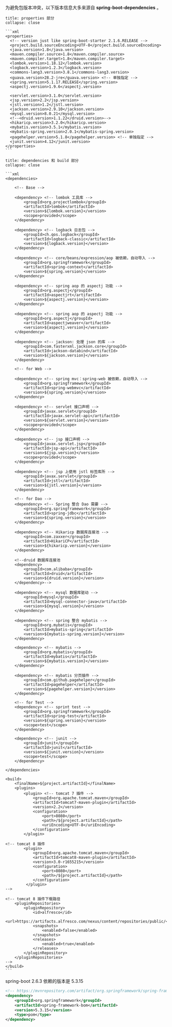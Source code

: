 
为避免包版本冲突，以下版本信息大多来源自 **spring-boot-dependencies** 。

````ad-note
title: properties 部分
collapse: close

```xml
<properties>
  <!-- version just like spring-boot-starter 2.1.6.RELEASE -->
  <project.build.sourceEncoding>UTF-8</project.build.sourceEncoding>
  <java.version>1.8</java.version>
  <maven.compiler.source>1.8</maven.compiler.source>
  <maven.compiler.target>1.8</maven.compiler.target>
  <lombok.version>1.18.12</lombok.version>
  <logback.version>1.2.3</logback.version>
  <commons-lang3.version>3.8.1</commons-lang3.version>
  <guava.version>28.2-jre</guava.version> <!-- 单独指定 -->
  <spring.version>5.1.17.RELEASE</spring.version>
  <aspectj.version>1.9.6</aspectj.version>
 
  <servlet.version>3.1.0</servlet.version>
  <jsp.version>2.2</jsp.version>
  <jstl.version>1.2</jstl.version>
  <jackson.version>2.9.10</jackson.version>
  <mysql.version>8.0.21</mysql.version>
  <!--<druid.version>1.1.22</druid.version>-->
  <hikaricp.version>3.2.0</hikaricp.version>
  <mybatis.version>3.5.1</mybatis.version>
  <mybatis-spring.version>2.0.1</mybatis-spring.version>
  <pagehelper.version>5.1.8</pagehelper.version> <!-- 单独指定 -->
  <junit.version>4.12</junit.version>
</properties>
```
````

````ad-summary
title: dependencies 和 build 部分
collapse: close

```xml
<dependencies>

    <!-- Base -->

    <dependency> <!-- lombok 工具库 -->
        <groupId>org.projectlombok</groupId>
        <artifactId>lombok</artifactId>
        <version>${lombok.version}</version>
        <scope>provided</scope>
    </dependency>

    <dependency> <!-- logback 日志包 -->
        <groupId>ch.qos.logback</groupId>
        <artifactId>logback-classic</artifactId>
        <version>${logback.version}</version>
    </dependency>

    <dependency> <!-- core/beans/expression/aop 被依赖，自动导入 -->
        <groupId>org.springframework</groupId>
        <artifactId>spring-context</artifactId>
        <version>${spring.version}</version>
    </dependency>

    <dependency> <!-- spring aop 的 aspectj 功能 -->
        <groupId>org.aspectj</groupId>
        <artifactId>aspectjrt</artifactId>          
        <version>${aspectj.version}</version>
    </dependency>

    <dependency> <!-- spring aop 的 aspectj 功能 -->
        <groupId>org.aspectj</groupId>
        <artifactId>aspectjweaver</artifactId>      
        <version>${aspectj.version}</version>
    </dependency>

    <dependency> <!-- jackson: 处理 json 的库 -->
        <groupId>com.fasterxml.jackson.core</groupId>
        <artifactId>jackson-databind</artifactId>   
        <version>${jackson.version}</version>
    </dependency>

    <!-- for Web -->
    
    <dependency> <!-- spring mvc：spring-web 被依赖，自动导入 -->
        <groupId>org.springframework</groupId>
        <artifactId>spring-webmvc</artifactId> 
        <version>${spring.version}</version>
    </dependency>

    <dependency> <!-- servlet 接口声明 -->
        <groupId>javax.servlet</groupId>
        <artifactId>javax.servlet-api</artifactId>  
        <version>${servlet.version}</version>
        <scope>provided</scope>
    </dependency>

    <dependency> <!-- jsp 接口声明 -->
        <groupId>javax.servlet.jsp</groupId>
        <artifactId>jsp-api</artifactId>            
        <version>${jsp.version}</version>
        <scope>provided</scope>
    </dependency>

    <dependency> <!-- jsp 上使用 jstl 标签库所 -->
        <groupId>javax.servlet</groupId>
        <artifactId>jstl</artifactId>               
        <version>${jstl.version}</version>
    </dependency>

    <!-- for Dao -->
    <dependency> <!-- Spring 整合 Dao 需要 -->
        <groupId>org.springframework</groupId>
        <artifactId>spring-jdbc</artifactId>
        <version>${spring.version}</version>
    </dependency>

    <dependency> <!-- Hikaricp 数据库连接池 -->
        <groupId>com.zaxxer</groupId>
        <artifactId>HikariCP</artifactId>
        <version>${hikaricp.version}</version>
    </dependency>

    <!--druid 数据库连接池 
    <dependency> 
        <groupId>com.alibaba</groupId>
        <artifactId>druid</artifactId>
        <version>${druid.version}</version>
    </dependency>-->

    <dependency> <!-- mysql 数据库驱动 -->
        <groupId>mysql</groupId>
        <artifactId>mysql-connector-java</artifactId>   
        <version>${mysql.version}</version>
    </dependency>

    <dependency> <!-- spring 整合 mybatis -->
        <groupId>org.mybatis</groupId>
        <artifactId>mybatis-spring</artifactId>     
        <version>${mybatis-spring.version}</version>
    </dependency>

    <dependency> <!-- mybatis -->
        <groupId>org.mybatis</groupId>
        <artifactId>mybatis</artifactId>            
        <version>${mybatis.version}</version>
    </dependency>

    <dependency> <!-- mybatis 分页插件 -->
        <groupId>com.github.pagehelper</groupId>
        <artifactId>pagehelper</artifactId>
        <version>${pagehelper.version}</version>
    </dependency>

    <!-- for Test -->
    <dependency> <!-- sprint test -->
        <groupId>org.springframework</groupId>
        <artifactId>spring-test</artifactId> 
        <version>${spring.version}</version>
        <scope>test</scope>
    </dependency>

    <dependency> <!-- junit -->
        <groupId>junit</groupId>
        <artifactId>junit</artifactId>
        <version>${junit.version}</version>
        <scope>test</scope>
    </dependency>

</dependencies>

<build>
    <finalName>${project.artifactId}</finalName>
    <plugins>
        <plugin> <!-- tomcat 7 插件 -->
            <groupId>org.apache.tomcat.maven</groupId>
            <artifactId>tomcat7-maven-plugin</artifactId>
            <version>2.2</version>
            <configuration>
                <port>8080</port>
                <path>/${project.artifactId}</path>
                <uriEncoding>UTF-8</uriEncoding>
            </configuration>
        </plugin>

<!-- tomcat 8 插件
        <plugin>
            <groupId>org.apache.tomcat.maven</groupId>
            <artifactId>tomcat8-maven-plugin</artifactId>
            <version>3.0-r1655215</version>
            <configuration>
                <port>8080</port>
                <path>/${project.artifactId}</path>
            </configuration>
         </plugin>
-->

<!-- tomcat 8 插件下载路径
    <pluginRepositories>
        <pluginRepository>
            <id>alfresco</id>
            <url>https://artifacts.alfresco.com/nexus/content/repositories/public/</url>
            <snapshots>
                <enabled>false</enabled>
            </snapshots>
            <releases>
                <enabled>true</enabled>
            </releases>
        </pluginRepository>
    </pluginRepositories>
-->
</build>
```
````

spring-boot 2.6.3 依赖的版本是 5.3.15

```xml
<!-- https://mvnrepository.com/artifact/org.springframework/spring-framework-bom -->
<dependency>
    <groupId>org.springframework</groupId>
    <artifactId>spring-framework-bom</artifactId>
    <version>5.3.15</version>
    <type>pom</type>
</dependency>
```